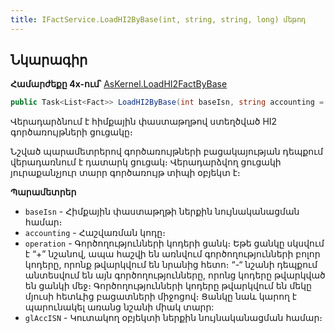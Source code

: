 ```yaml
---
title: IFactService.LoadHI2ByBase(int, string, string, long) մեթոդ
---
```


## Նկարագիր

**Համարժեքը 4x-ում՝** [AsKernel.LoadHI2FactByBase](https://armsoft.github.io/as4x-docs/HTM/ProgrGuide/Functions/Functions/AccManagement/LoadHI2FactByBase.html)

```c#
public Task<List<Fact>> LoadHI2ByBase(int baseIsn, string accounting = "", string operation = "", long glAccISN = -1);
```

Վերադարձնում է հիմքային փաստաթղթով ստեղծված HI2 գործառույթների ցուցակը։

Նշված պարամետրերով գործառույթների բացակայության դեպքում վերադառնում է դատարկ ցուցակ։ Վերադարձվող ցուցակի յուրաքանչյուր տարր գործառույթ տիպի օբյեկտ է։

**Պարամետրեր**

* `baseIsn` - Հիմքային փաստաթղթի ներքին նույնականացման համար։
* `accounting` - Հաշվառման կոդը։
* `operation` - Գործողությունների կոդերի ցանկ։ 
  Եթե ցանկը սկսվում է “+” նշանով, ապա հաշվի են առնվում գործողությունների բոլոր կոդերը, որոնք թվարկվում են նրանից հետո։ 
  “-“ նշանի դեպքում անտեսվում են այն գործողությունները, որոնց կոդերը թվարկված են ցանկի մեջ։ 
  Գործողությունների կոդերը թվարկվում են մեկը մյուսի հետևից բացատների միջոցով։ 
  Ցանկը նաև կարող է պարունակել առանց նշանի միակ տարր:
* `glAccISN` - Կուտակող օբյեկտի ներքին նույնականացման համար։
